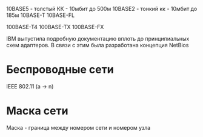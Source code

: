 10BASE5 - толстый КК - 10мбит до 500м
10BASE2 - тонкий кк - 10мбит до 185м
10BASE-T
10BASE-FL

100BASE-T4
100BASE-TX
100BASE-FX

IBM выпустила подробную документацию вплоть до принципиальных схем адаптеров. В связи с этим была разработана концепция NetBios

# Беспроводные сети
IEEE 802.11 (a -> n)
# Маска сети
Маска - граница между номером сети и номером узла